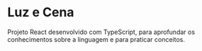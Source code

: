# Luz e Cena

Projeto React desenvolvido com TypeScript, para aprofundar os conhecimentos sobre a linguagem e para praticar conceitos.
